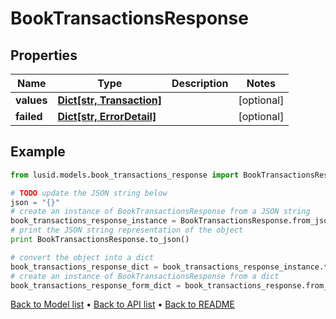 # BookTransactionsResponse


## Properties
Name | Type | Description | Notes
------------ | ------------- | ------------- | -------------
**values** | [**Dict[str, Transaction]**](Transaction.md) |  | [optional] 
**failed** | [**Dict[str, ErrorDetail]**](ErrorDetail.md) |  | [optional] 

## Example

```python
from lusid.models.book_transactions_response import BookTransactionsResponse

# TODO update the JSON string below
json = "{}"
# create an instance of BookTransactionsResponse from a JSON string
book_transactions_response_instance = BookTransactionsResponse.from_json(json)
# print the JSON string representation of the object
print BookTransactionsResponse.to_json()

# convert the object into a dict
book_transactions_response_dict = book_transactions_response_instance.to_dict()
# create an instance of BookTransactionsResponse from a dict
book_transactions_response_form_dict = book_transactions_response.from_dict(book_transactions_response_dict)
```
[Back to Model list](../README.md#documentation-for-models) &#8226; [Back to API list](../README.md#documentation-for-api-endpoints) &#8226; [Back to README](../README.md)


